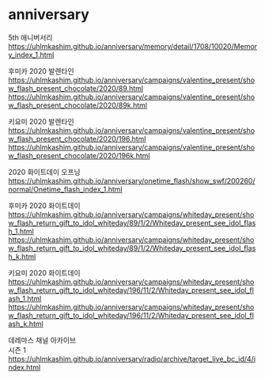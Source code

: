 # anniversary
5th 애니버서리<br>https://uhlmkashim.github.io/anniversary/memory/detail/1708/10020/Memory_index_1.html

후미카 2020 발렌타인<br>https://uhlmkashim.github.io/anniversary/campaigns/valentine_present/show_flash_present_chocolate/2020/89.html<br>https://uhlmkashim.github.io/anniversary/campaigns/valentine_present/show_flash_present_chocolate/2020/89k.html

키요미 2020 발렌타인<br>https://uhlmkashim.github.io/anniversary/campaigns/valentine_present/show_flash_present_chocolate/2020/196.html<br>https://uhlmkashim.github.io/anniversary/campaigns/valentine_present/show_flash_present_chocolate/2020/196k.html

2020 화이트데이 오프닝
https://uhlmkashim.github.io/anniversary/onetime_flash/show_swf/200260/normal/Onetime_flash_index_1.html

후미카 2020 화이트데이
https://uhlmkashim.github.io/anniversary/campaigns/whiteday_present/show_flash_return_gift_to_idol_whiteday/89/1/2/Whiteday_present_see_idol_flash_1.html<br>https://uhlmkashim.github.io/anniversary/campaigns/whiteday_present/show_flash_return_gift_to_idol_whiteday/89/1/2/Whiteday_present_see_idol_flash_k.html

키요미 2020 화이트데이
https://uhlmkashim.github.io/anniversary/campaigns/whiteday_present/show_flash_return_gift_to_idol_whiteday/196/11/2/Whiteday_present_see_idol_flash_1.html<br>https://uhlmkashim.github.io/anniversary/campaigns/whiteday_present/show_flash_return_gift_to_idol_whiteday/196/11/2/Whiteday_present_see_idol_flash_k.html

데레마스 채널 아카이브<br>시즌 1<br>https://uhlmkashim.github.io/anniversary/radio/archive/target_live_bc_id/4/index.html
